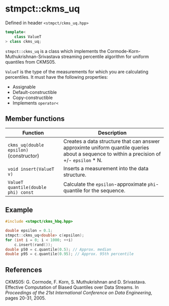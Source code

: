 # stmpct::ckms_uq

Defined in header `<stmpct/ckms_uq.hpp>`

```cpp
template<
    class ValueT
> class ckms_uq;
```

`stmpct::ckms_uq` is a class which implements the Cormode-Korn-Muthukrishnan-Srivastava
streaming percentile algorithm for uniform quantiles from CKMS05.

`ValueT` is the type of the measurements for which you are calculating percentiles.  It must have the
following properties:
- Assignable
- Default-constructible
- Copy-constructible
- Implements `operator<`

## Member functions

| Function | Description |
| -------- | ----------- |
| `ckms_uq(double epsilon)` (constructor) | Creates a data structure that can answer approximte uniform quantile queries about a sequence to within a precision of +/- `epsilon` * N. |
| `void insert(ValueT v)` | Inserts a measurement into the data structure. |
| `ValueT quantile(double phi) const` | Calculate the `epsilon`-approximate `phi`-quantile for the sequence. |

## Example

```cpp
#include <stmpct/ckms_hbq.hpp>

double epsilon = 0.1;
stmpct::ckms_uq<double> c(epsilon);
for (int i = 0; i < 1000; ++i)
    c.insert(rand());
double p50 = c.quantile(0.5); // Approx. median
double p95 = c.quantile(0.95); // Approx. 95th percentile
```

## References

CKMS05: G. Cormode, F. Korn, S. Muthukrishnan and D. Srivastava. Effective Computation of Biased Quantiles over Data Streams. In _Proceedings of the 21st International Conference on Data Engineering_, pages 20-31, 2005.
